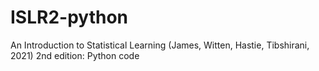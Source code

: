 # ISLR2-python
An Introduction to Statistical Learning (James, Witten, Hastie, Tibshirani, 2021) 2nd edition: Python code
